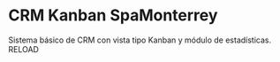 # CRM Kanban SpaMonterrey

Sistema básico de CRM con vista tipo Kanban y módulo de estadísticas.
RELOAD
